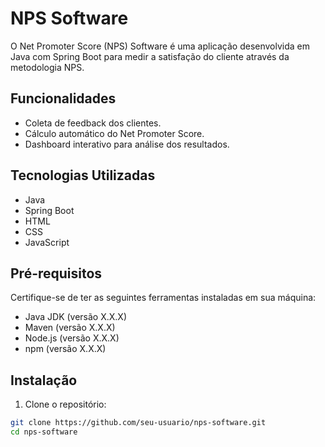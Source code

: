 # NPS Software

O Net Promoter Score (NPS) Software é uma aplicação desenvolvida em Java com Spring Boot para medir a satisfação do cliente através da metodologia NPS.

## Funcionalidades

- Coleta de feedback dos clientes.
- Cálculo automático do Net Promoter Score.
- Dashboard interativo para análise dos resultados.

## Tecnologias Utilizadas

- Java
- Spring Boot
- HTML
- CSS
- JavaScript

## Pré-requisitos

Certifique-se de ter as seguintes ferramentas instaladas em sua máquina:

- Java JDK (versão X.X.X)
- Maven (versão X.X.X)
- Node.js (versão X.X.X)
- npm (versão X.X.X)

## Instalação

1. Clone o repositório:

```bash
git clone https://github.com/seu-usuario/nps-software.git
cd nps-software
